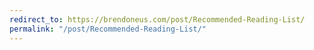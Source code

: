 ```yaml
---
redirect_to: https://brendoneus.com/post/Recommended-Reading-List/
permalink: "/post/Recommended-Reading-List/"
---
```

